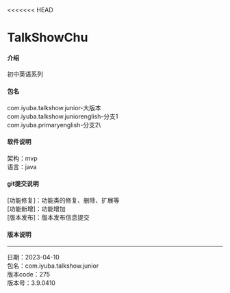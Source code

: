 <<<<<<< HEAD
# TalkShowChu

#### 介绍
初中英语系列

#### 包名
com.iyuba.talkshow.junior-大版本\
com.iyuba.talkshow.juniorenglish-分支1\
com.iyuba.primaryenglish-分支2\

#### 软件说明

架构：mvp\
语言：java

#### git提交说明
[功能修复]：功能类的修复、删除、扩展等\
[功能新增]：功能增加\
[版本发布]：版本发布信息提交

#### 版本说明

******************************
日期：2023-04-10\
包名：com.iyuba.talkshow.junior\
版本code：275\
版本号：3.9.0410
